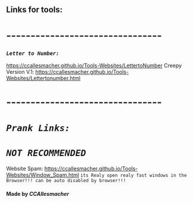 ## Links for tools: 
# --------------------------------
### ***`Letter to Number:`***
https://ccallesmacher.github.io/Tools-Websites/LettertoNumber
Creepy Version V.1: https://ccallesmacher.github.io/Tools-Websites/Lettertonumber.html
# --------------------------------
# ***`Prank Links:`***
# ***`NOT RECOMMENDED`***
Website Spam: https://ccallesmacher.github.io/Tools-Websites/Window_Spam.html `its Realy open realy fast windows in the Browser!!! can be auto disabled by browser!!!`



#### Made by _CCAllesmacher_
